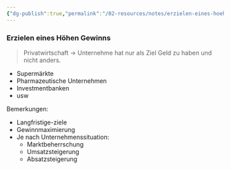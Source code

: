 ```yaml
---
{"dg-publish":true,"permalink":"/02-resources/notes/erzielen-eines-hoehen-gewinns/","tags":["BWL"],"noteIcon":"","updated":"2025-08-26T16:35:03.760+02:00"}
---
```


### Erzielen eines Höhen Gewinns 

> Privatwirtschaft -> Unternehme hat nur als Ziel Geld zu haben und nicht anders. 

- Supermärkte
- Pharmazeutische Unternehmen
- Investmentbanken
- usw

Bemerkungen:
- Langfristige-ziele
- Gewinnmaximierung
- Je nach Unternehmenssituation:
	- Marktbeherrschung
	- Umsatzsteigerung
	- Absatzsteigerung


